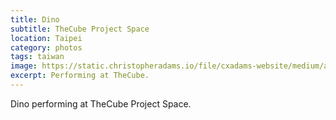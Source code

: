 ```yaml
---
title: Dino
subtitle: TheCube Project Space
location: Taipei
category: photos
tags: taiwan
image: https://static.christopheradams.io/file/cxadams-website/medium/albums/2020/20200919-1505_Taipei_TheCube/20200919-1505_Taipei_TheCube_L1001204-0.jpg
excerpt: Performing at TheCube.
---
```


Dino performing at TheCube Project Space.

[Ting-Tong Chang]: https://www.tingtongchang.co.uk/
